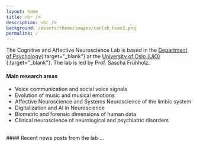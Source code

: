 ```yaml
---
layout: home
title: <br />
description: <br />      
background: /assets/theme/images/canlab_home2.png
permalink: /
---
```


The Cognitive and Affective Neuroscience Lab is based in the
[Department of Psychology](https://www.sv.uio.no/psi/english/){:target="_blank"}
at the [University of Oslo (UiO)](https://www.uio.no/english/){:target="_blank"}.
The lab is led by Prof. Sascha Frühholz.

#### Main research areas

* Voice communication and social voice signals
* Evolution of music and musical emotions
* Affective Neuroscience and Systems Neuroscience of the limbic system
* Digitalization and AI in Neuroscience
* Biometric and forensic dimensions of human data
* Clinical neuroscience of neurological and psychiatric disorders

<br />
#### Recent news posts from the lab ...

